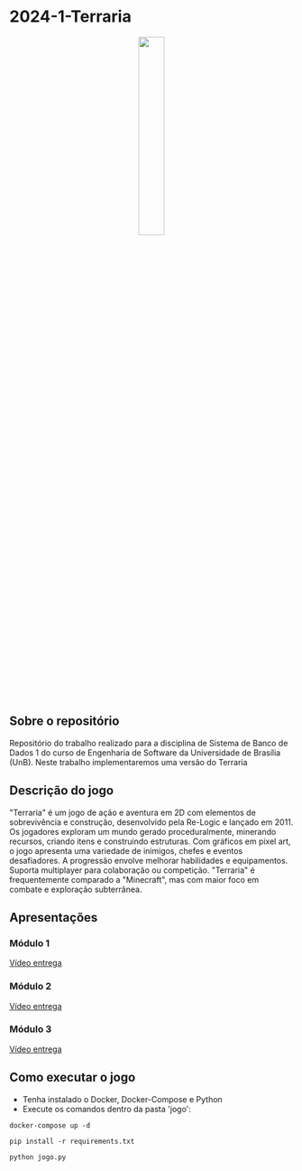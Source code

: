 # 2024-1-Terraria

<div align="center">
<img src= "https://github.com/user-attachments/assets/2df55587-638b-484e-abf8-d5e00b42ccd3" width = "30%" height = "30%">
</div>

## Sobre o repositório
Repositório do trabalho realizado para a disciplina de Sistema de Banco de Dados 1 do curso de Engenharia de Software da Universidade de Brasília (UnB). Neste trabalho implementaremos uma versão do Terraria

## Descrição do jogo
"Terraria" é um jogo de ação e aventura em 2D com elementos de sobrevivência e construção, desenvolvido pela Re-Logic e lançado em 2011. Os jogadores exploram um mundo gerado proceduralmente, minerando recursos, criando itens e construindo estruturas. Com gráficos em pixel art, o jogo apresenta uma variedade de inimigos, chefes e eventos desafiadores. A progressão envolve melhorar habilidades e equipamentos. Suporta multiplayer para colaboração ou competição. "Terraria" é frequentemente comparado a "Minecraft", mas com maior foco em combate e exploração subterrânea.

## Apresentações

### Módulo 1
[Vídeo entrega](https://youtu.be/RRNDiqiHrS4)

### Módulo 2
[Vídeo entrega](https://youtu.be/iCeee5K-8Aw)

### Módulo 3
[Vídeo entrega](https://youtu.be/Bge9jlwD2v4)

## Como executar o jogo

* Tenha instalado o Docker, Docker-Compose e Python
* Execute os comandos dentro da pasta 'jogo':

```
docker-compose up -d
```
```
pip install -r requirements.txt
```
```
python jogo.py
```
